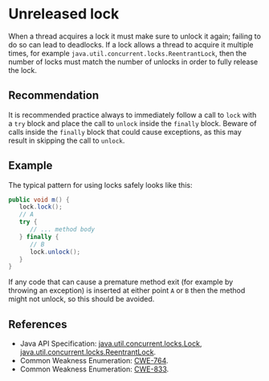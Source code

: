 # Unreleased lock
When a thread acquires a lock it must make sure to unlock it again; failing to do so can lead to deadlocks. If a lock allows a thread to acquire it multiple times, for example `java.util.concurrent.locks.ReentrantLock`, then the number of locks must match the number of unlocks in order to fully release the lock.


## Recommendation
It is recommended practice always to immediately follow a call to `lock` with a `try` block and place the call to `unlock` inside the `finally` block. Beware of calls inside the `finally` block that could cause exceptions, as this may result in skipping the call to `unlock`.


## Example
The typical pattern for using locks safely looks like this:


```java
public void m() {
   lock.lock();
   // A
   try {
      // ... method body
   } finally {
      // B
      lock.unlock();
   }
}
```
If any code that can cause a premature method exit (for example by throwing an exception) is inserted at either point `A` or `B` then the method might not unlock, so this should be avoided.


## References
* Java API Specification: [java.util.concurrent.locks.Lock](https://docs.oracle.com/en/java/javase/11/docs/api/java.base/java/util/concurrent/locks/Lock.html), [java.util.concurrent.locks.ReentrantLock](https://docs.oracle.com/en/java/javase/11/docs/api/java.base/java/util/concurrent/locks/ReentrantLock.html).
* Common Weakness Enumeration: [CWE-764](https://cwe.mitre.org/data/definitions/764.html).
* Common Weakness Enumeration: [CWE-833](https://cwe.mitre.org/data/definitions/833.html).
